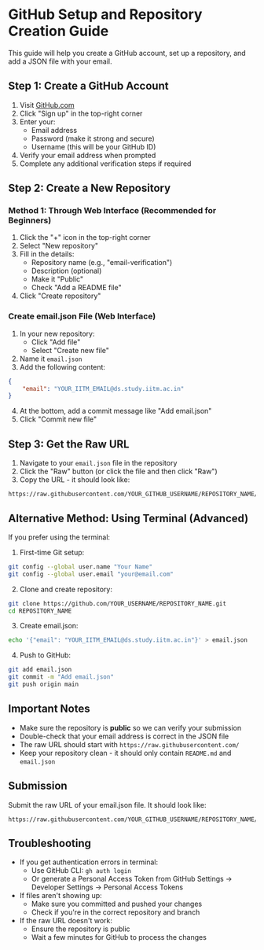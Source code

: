 # GitHub Setup and Repository Creation Guide

This guide will help you create a GitHub account, set up a repository, and add a JSON file with your email.

## Step 1: Create a GitHub Account

1. Visit [GitHub.com](https://github.com)
2. Click "Sign up" in the top-right corner
3. Enter your:
   - Email address
   - Password (make it strong and secure)
   - Username (this will be your GitHub ID)
4. Verify your email address when prompted
5. Complete any additional verification steps if required

## Step 2: Create a New Repository

### Method 1: Through Web Interface (Recommended for Beginners)

1. Click the "+" icon in the top-right corner
2. Select "New repository"
3. Fill in the details:
   - Repository name (e.g., "email-verification")
   - Description (optional)
   - Make it "Public"
   - Check "Add a README file"
4. Click "Create repository"

### Create email.json File (Web Interface)

1. In your new repository:
   - Click "Add file"
   - Select "Create new file"
2. Name it `email.json`
3. Add the following content:
```json
{
    "email": "YOUR_IITM_EMAIL@ds.study.iitm.ac.in"
}
```
4. At the bottom, add a commit message like "Add email.json"
5. Click "Commit new file"

## Step 3: Get the Raw URL

1. Navigate to your `email.json` file in the repository
2. Click the "Raw" button (or click the file and then click "Raw")
3. Copy the URL - it should look like:
```
https://raw.githubusercontent.com/YOUR_GITHUB_USERNAME/REPOSITORY_NAME/main/email.json
```

## Alternative Method: Using Terminal (Advanced)

If you prefer using the terminal:

1. First-time Git setup:
```bash
git config --global user.name "Your Name"
git config --global user.email "your@email.com"
```

2. Clone and create repository:
```bash
git clone https://github.com/YOUR_USERNAME/REPOSITORY_NAME.git
cd REPOSITORY_NAME
```

3. Create email.json:
```bash
echo '{"email": "YOUR_IITM_EMAIL@ds.study.iitm.ac.in"}' > email.json
```

4. Push to GitHub:
```bash
git add email.json
git commit -m "Add email.json"
git push origin main
```

## Important Notes

- Make sure the repository is **public** so we can verify your submission
- Double-check that your email address is correct in the JSON file
- The raw URL should start with `https://raw.githubusercontent.com/`
- Keep your repository clean - it should only contain `README.md` and `email.json`

## Submission

Submit the raw URL of your email.json file. It should look like:
```
https://raw.githubusercontent.com/YOUR_GITHUB_USERNAME/REPOSITORY_NAME/main/email.json
```

## Troubleshooting

- If you get authentication errors in terminal:
  - Use GitHub CLI: `gh auth login`
  - Or generate a Personal Access Token from GitHub Settings → Developer Settings → Personal Access Tokens
- If files aren't showing up:
  - Make sure you committed and pushed your changes
  - Check if you're in the correct repository and branch
- If the raw URL doesn't work:
  - Ensure the repository is public
  - Wait a few minutes for GitHub to process the changes
